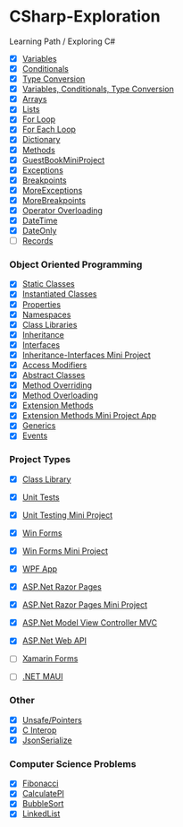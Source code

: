 # CSharp-Exploration
Learning Path / Exploring C#

- [x] [Variables](Basics/Variables)
- [x] [Conditionals](Basics/Conditionals)
- [x] [Type Conversion](Basics/TypeConversion) 
- [x] [Variables, Conditionals, Type Conversion](Basics/VariablesAndConditionalsMiniProject) 
- [x] [Arrays](Basics/Arrays)
- [x] [Lists](Basics/Lists)
- [x] [For Loop](Basics/ForLoop)
- [x] [For Each Loop](Basics/ForEachLoops)
- [x] [Dictionary](Basics/Dictionary)
- [x] [Methods](Basics/Methods)
- [x] [GuestBookMiniProject](Basics/GuestBookMiniProject) 
- [x] [Exceptions](Basics/Exceptions)
- [x] [Breakpoints](Basics/Breakpoints)
- [x] [MoreExceptions](Basics/MoreExceptions)
- [x] [MoreBreakpoints](Basics/MoreBreakpoints)
- [x] [Operator Overloading](Basics/OperatorOverloading)
- [x] [DateTime](Basics/DateTime)
- [x] [DateOnly](Basics/DateOnly)
- [ ] [Records]()

### Object Oriented Programming
- [x] [Static Classes](Object%20Oriented%20Programming/StaticClasses)
- [x] [Instantiated Classes](Object%20Oriented%20Programming/InstantiatedClasses)
- [x] [Properties](Object%20Oriented%20Programming/Properties)
- [x] [Namespaces](Object%20Oriented%20Programming/Namespaces) 
- [x] [Class Libraries](Object%20Oriented%20Programming/ClassLibrary)
- [x] [Inheritance](Object%20Oriented%20Programming/Inheritance)
- [x] [Interfaces](Object%20Oriented%20Programming/Interfaces)
- [x] [Inheritance-Interfaces Mini Project](Object%20Oriented%20Programming/Inheritance-InterfacesMiniProject)
- [x] [Access Modifiers](Object%20Oriented%20Programming/AccessModifiers)
- [x] [Abstract Classes](Object%20Oriented%20Programming/Abstract%20Classes)
- [x] [Method Overriding](Object%20Oriented%20Programming/MethodOverriding)
- [x] [Method Overloading](Object%20Oriented%20Programming/MethodOverloading)
- [x] [Extension Methods](Object%20Oriented%20Programming/ExtensionMethods)
- [x] [Extension Methods Mini Project App](Object%20Oriented%20Programming/ExtensionMethodsMiniProjectApp)
- [x] [Generics](Object%20Oriented%20Programming/Generics)
- [x] [Events](Object%20Oriented%20Programming/Events)

### Project Types
- [x] [Class Library](Project%20Types/Class%20Library)
- [x] [Unit Tests](Project%20Types/UnitTesting)
- [x] [Unit Testing Mini Project](Project%20Types/UnitTestingMiniProjectApp)
- [x] [Win Forms](Project%20Types/HelloUserApp)
- [x] [Win Forms Mini Project](Project%20Types/WinFormMiniProjectApp)
- [x] [WPF App](Project%20Types/WPFHelloUserApp)
- [x] [ASP.Net Razor Pages](Project%20Types/HelloUserRazorPagesApp)
- [x] [ASP.Net Razor Pages Mini Project](Project%20Types/RazorPagesMiniProjectApp)
- [x] [ASP.Net Model View Controller MVC](Project%20Types/MVCApp)
- [x] [ASP.Net Web API](Project%20Types/HelloUserWebAPI)
- [ ] [Xamarin Forms](Project%20Types/ShoppingListApp)
- [ ] [.NET MAUI]()


### Other
- [x] [Unsafe/Pointers](Object%20Oriented%20Programming/UnsafePointers)
- [X] [C Interop](Other/CInterop)
- [x] [JsonSerialize](Other/JsonSerialize)

### Computer Science Problems
- [x] [Fibonacci](CSProblems/Fibonacci)
- [x] [CalculatePI](CSProblems/Calculate%20PI)
- [x] [BubbleSort](CSProblems/BubbleSort)
- [x] [LinkedList](CSProblems/LinkedList) 
